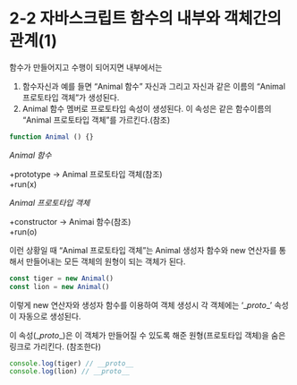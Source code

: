 # 2-2 자바스크립트 함수의 내부와 객체간의 관계(1)

함수가 만들어지고 수행이 되어지면 내부에서는

1. 함수자신과 예를 들면 “Animal 함수” 자신과 그리고 자신과 같은 이름의 “Animal 프로토타입 객체”가 생성된다. 
2. Animal 함수 멤버로 프로토타입 속성이 생성된다. 이 속성은 같은 함수이름의 “Animal 프로토타입 객체”를 가르킨다.(참조)

```js
function Animal () {}
```

*Animal 함수*

+prototype → Animal 프로토타입 객체(참조)                
+run(x)

*Animal 프로토타입 객체*

+constructor → Animai 함수(참조)    
+run(o)

이런 상황일 때 “Animal 프로토타입 객체”는  Animal 생성자 함수와 new 연산자를 통해서 만들어내는 모든 객체의 원형이 되는 객체가 된다.

```js
const tiger = new Animal()
const lion = new Animal()
```

이렇게 new 연산자와 생성자 함수를 이용하여 객체 생성시 각 객체에는 ‘\__proto__’ 속성이 자동으로 생성된다.  

이 속성(\__proto__)은 이 객체가 만들어질 수 있도록 해준 원형(프로토타입 객체)을 숨은 링크로 가리킨다. (참조한다)

```js
console.log(tiger) // __proto__
console.log(lion) // __proto__
```
